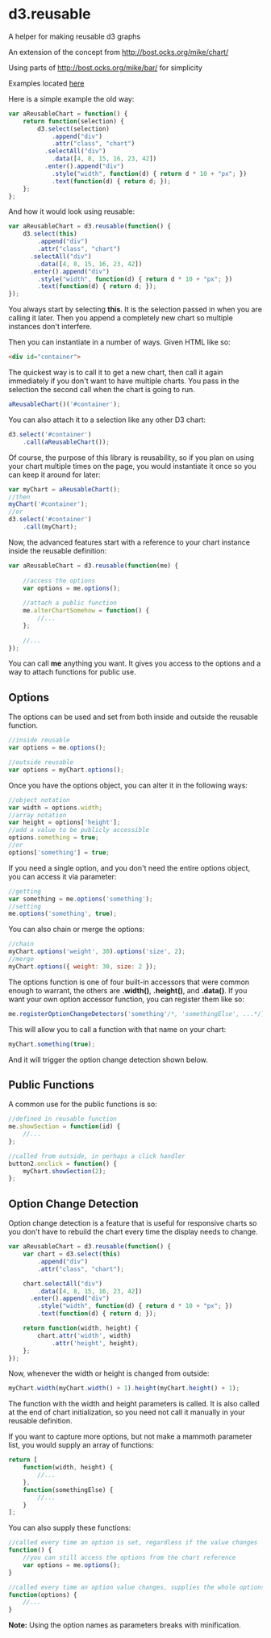# d3.reusable

A helper for making reusable d3 graphs

An extension of the concept from http://bost.ocks.org/mike/chart/

Using parts of http://bost.ocks.org/mike/bar/ for simplicity

Examples located [here](https://github.com/kellyselden/d3.reusable.examples)

Here is a simple example the old way:

```js
var aReusableChart = function() {
	return function(selection) {
		d3.select(selection)
			.append("div")
			.attr("class", "chart")
		  .selectAll("div")
			.data([4, 8, 15, 16, 23, 42])
		  .enter().append("div")
			.style("width", function(d) { return d * 10 + "px"; })
			.text(function(d) { return d; });
	};
};
```

And how it would look using reusable:

```js
var aReusableChart = d3.reusable(function() {
    d3.select(this)
		.append("div")
		.attr("class", "chart")
	  .selectAll("div")
		.data([4, 8, 15, 16, 23, 42])
	  .enter().append("div")
		.style("width", function(d) { return d * 10 + "px"; })
		.text(function(d) { return d; });
});
```

You always start by selecting **this**. It is the selection passed in when you are calling it later. Then you append a completely new chart so multiple instances don't interfere.

Then you can instantiate in a number of ways. Given HTML like so:

```html
<div id="container">
```

The quickest way is to call it to get a new chart, then call it again immediately if you don't want to have multiple charts. You pass in the selection the second call when the chart is going to run.

```js
aReusableChart()('#container');
```

You can also attach it to a selection like any other D3 chart:

```js
d3.select('#container')
	.call(aReusableChart());
```

Of course, the purpose of this library is reusability, so if you plan on using your chart multiple times on the page, you would instantiate it once so you can keep it around for later:

```js
var myChart = aReusableChart();
//then
myChart('#container');
//or
d3.select('#container')
	.call(myChart);
```

Now, the advanced features start with a reference to your chart instance inside the reusable definition:

```js
var aReusableChart = d3.reusable(function(me) {
	
	//access the options
	var options = me.options();
	
	//attach a public function
	me.alterChartSomehow = function() {
		//...
	};
	
	//...
});
```

You can call **me** anything you want. It gives you access to the options and a way to attach functions for public use.

## Options

The options can be used and set from both inside and outside the reusable function.

```js
//inside reusable
var options = me.options();

//outside reusable
var options = myChart.options();
```

Once you have the options object, you can alter it in the following ways:

```js
//object notation
var width = options.width;
//array notation
var height = options['height'];
//add a value to be publicly accessible
options.something = true;
//or
options['something'] = true;
```

If you need a single option, and you don't need the entire options object, you can access it via parameter:

```js
//getting
var something = me.options('something');
//setting
me.options('something', true);
```

You can also chain or merge the options:

```js
//chain
myChart.options('weight', 30).options('size', 2);
//merge
myChart.options({ weight: 30, size: 2 });
```

The options function is one of four built-in accessors that were common enough to warrant, the others are **.width()**, **.height()**, and **.data()**. If you want your own option accessor function, you can register them like so:

```js
me.registerOptionChangeDetectors('something'/*, 'somethingElse', ...*/);
```

This will allow you to call a function with that name on your chart:

```js
myChart.something(true);
```

And it will trigger the option change detection shown below.

## Public Functions

A common use for the public functions is so:

```js
//defined in reusable function
me.showSection = function(id) {
	//...
};

//called from outside, in perhaps a click handler
button2.onclick = function() {
	myChart.showSection(2);
};
```

## Option Change Detection

Option change detection is a feature that is useful for responsive charts so you don't have to rebuild the chart every time the display needs to change.

```js
var aReusableChart = d3.reusable(function() {
    var chart = d3.select(this)
		.append("div")
		.attr("class", "chart");

	chart.selectAll("div")
		.data([4, 8, 15, 16, 23, 42])
	  .enter().append("div")
		.style("width", function(d) { return d * 10 + "px"; })
		.text(function(d) { return d; });

	return function(width, height) {
		chart.attr('width', width)
			.attr('height', height);
	};
});
```

Now, whenever the width or height is changed from outside:

```js
myChart.width(myChart.width() + 1).height(myChart.height() + 1);
```

The function with the width and height parameters is called. It is also called at the end of chart initialization, so you need not call it manually in your reusable definition.

If you want to capture more options, but not make a mammoth parameter list, you would supply an array of functions:

```js
return [
	function(width, height) {
		//...
	},
	function(somethingElse) {
		//...
	}
];
```

You can also supply these functions:

```js
//called every time an option is set, regardless if the value changes
function() {
	//you can still access the options from the chart reference
	var options = me.options();
}

//called every time an option value changes, supplies the whole options object
function(options) {
	//...
}
```

**Note:** Using the option names as parameters breaks with minification.
